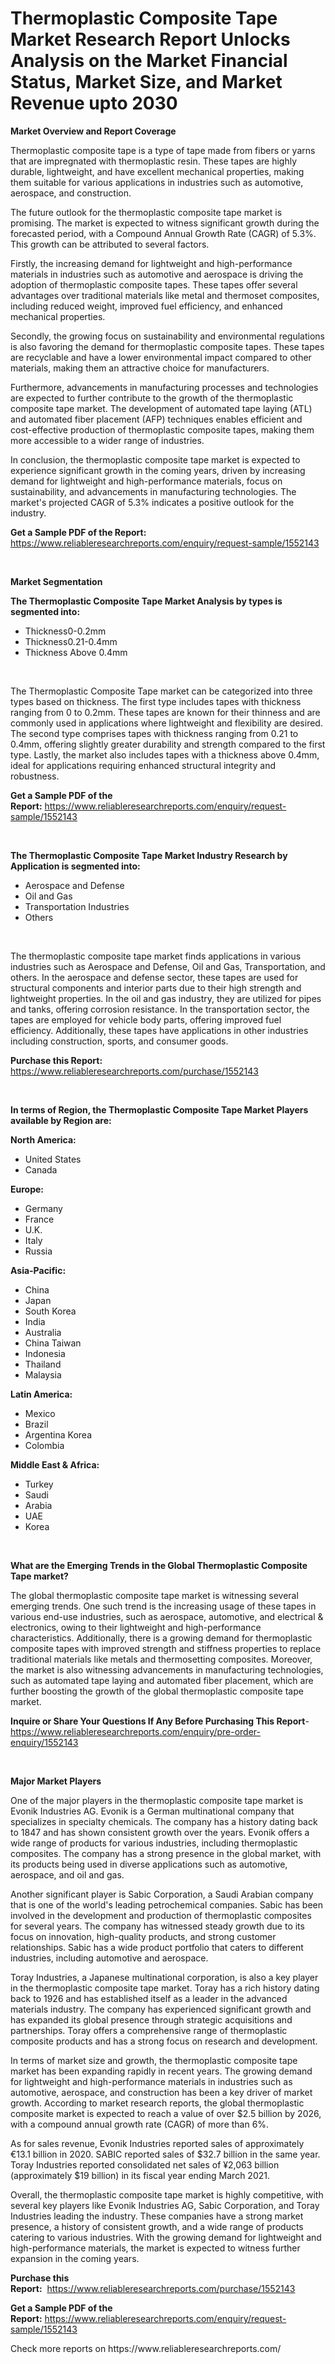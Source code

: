 <p><h1>Thermoplastic Composite Tape Market Research Report Unlocks Analysis on the Market Financial Status, Market Size, and Market Revenue upto 2030</h1></p><p><strong>Market Overview and Report Coverage</strong></p>
<p><p>Thermoplastic composite tape is a type of tape made from fibers or yarns that are impregnated with thermoplastic resin. These tapes are highly durable, lightweight, and have excellent mechanical properties, making them suitable for various applications in industries such as automotive, aerospace, and construction.</p><p>The future outlook for the thermoplastic composite tape market is promising. The market is expected to witness significant growth during the forecasted period, with a Compound Annual Growth Rate (CAGR) of 5.3%. This growth can be attributed to several factors.</p><p>Firstly, the increasing demand for lightweight and high-performance materials in industries such as automotive and aerospace is driving the adoption of thermoplastic composite tapes. These tapes offer several advantages over traditional materials like metal and thermoset composites, including reduced weight, improved fuel efficiency, and enhanced mechanical properties.</p><p>Secondly, the growing focus on sustainability and environmental regulations is also favoring the demand for thermoplastic composite tapes. These tapes are recyclable and have a lower environmental impact compared to other materials, making them an attractive choice for manufacturers.</p><p>Furthermore, advancements in manufacturing processes and technologies are expected to further contribute to the growth of the thermoplastic composite tape market. The development of automated tape laying (ATL) and automated fiber placement (AFP) techniques enables efficient and cost-effective production of thermoplastic composite tapes, making them more accessible to a wider range of industries.</p><p>In conclusion, the thermoplastic composite tape market is expected to experience significant growth in the coming years, driven by increasing demand for lightweight and high-performance materials, focus on sustainability, and advancements in manufacturing technologies. The market's projected CAGR of 5.3% indicates a positive outlook for the industry.</p></p>
<p><strong>Get a Sample PDF of the Report:</strong> <a href="https://www.reliableresearchreports.com/enquiry/request-sample/1552143">https://www.reliableresearchreports.com/enquiry/request-sample/1552143</a></p>
<p>&nbsp;</p>
<p><strong>Market Segmentation</strong></p>
<p><strong>The Thermoplastic Composite Tape Market Analysis by types is segmented into:</strong></p>
<p><ul><li>Thickness0-0.2mm</li><li>Thickness0.21-0.4mm</li><li>Thickness Above 0.4mm</li></ul></p>
<p>&nbsp;</p>
<p><p>The Thermoplastic Composite Tape market can be categorized into three types based on thickness. The first type includes tapes with thickness ranging from 0 to 0.2mm. These tapes are known for their thinness and are commonly used in applications where lightweight and flexibility are desired. The second type comprises tapes with thickness ranging from 0.21 to 0.4mm, offering slightly greater durability and strength compared to the first type. Lastly, the market also includes tapes with a thickness above 0.4mm, ideal for applications requiring enhanced structural integrity and robustness.</p></p>
<p><strong>Get a Sample PDF of the Report:</strong>&nbsp;<a href="https://www.reliableresearchreports.com/enquiry/request-sample/1552143">https://www.reliableresearchreports.com/enquiry/request-sample/1552143</a></p>
<p>&nbsp;</p>
<p><strong>The Thermoplastic Composite Tape Market Industry Research by Application is segmented into:</strong></p>
<p><ul><li>Aerospace and Defense</li><li>Oil and Gas</li><li>Transportation Industries</li><li>Others</li></ul></p>
<p>&nbsp;</p>
<p><p>The thermoplastic composite tape market finds applications in various industries such as Aerospace and Defense, Oil and Gas, Transportation, and others. In the aerospace and defense sector, these tapes are used for structural components and interior parts due to their high strength and lightweight properties. In the oil and gas industry, they are utilized for pipes and tanks, offering corrosion resistance. In the transportation sector, the tapes are employed for vehicle body parts, offering improved fuel efficiency. Additionally, these tapes have applications in other industries including construction, sports, and consumer goods.</p></p>
<p><strong>Purchase this Report:</strong>&nbsp; <a href="https://www.reliableresearchreports.com/purchase/1552143">https://www.reliableresearchreports.com/purchase/1552143</a></p>
<p>&nbsp;</p>
<p><strong>In terms of Region, the Thermoplastic Composite Tape Market Players available by Region are:</strong></p>
<p>
    <p> <strong> North America: </strong>
        <ul>
            <li>United States</li>
            <li>Canada</li>
        </ul>
        </p> 
    <p> <strong> Europe: </strong>
        <ul>
            <li>Germany</li>
            <li>France</li>
            <li>U.K.</li>
            <li>Italy</li>
            <li>Russia</li>
        </ul>
        </p> 
    <p> <strong> Asia-Pacific: </strong>
        <ul>
            <li>China</li>
            <li>Japan</li>
            <li>South Korea</li>
            <li>India</li>
            <li>Australia</li>
            <li>China Taiwan</li>
            <li>Indonesia</li>
            <li>Thailand</li>
            <li>Malaysia</li>
        </ul>
        </p> 
    <p> <strong> Latin America: </strong>
        <ul>
            <li>Mexico</li>
            <li>Brazil</li>
            <li>Argentina Korea</li>
            <li>Colombia</li>
        </ul>
        </p> 
    <p> <strong> Middle East & Africa: </strong>
        <ul>
            <li>Turkey</li>
            <li>Saudi</li>
            <li>Arabia</li>
            <li>UAE</li>
            <li>Korea</li>
        </ul>
    </p>
    </p>
<p>&nbsp;</p>
<p><strong>What are the Emerging Trends in the Global Thermoplastic Composite Tape market?</strong></p>
<p><p>The global thermoplastic composite tape market is witnessing several emerging trends. One such trend is the increasing usage of these tapes in various end-use industries, such as aerospace, automotive, and electrical & electronics, owing to their lightweight and high-performance characteristics. Additionally, there is a growing demand for thermoplastic composite tapes with improved strength and stiffness properties to replace traditional materials like metals and thermosetting composites. Moreover, the market is also witnessing advancements in manufacturing technologies, such as automated tape laying and automated fiber placement, which are further boosting the growth of the global thermoplastic composite tape market.</p></p>
<p><strong>Inquire or Share Your Questions If Any Before Purchasing This Report</strong>- <a href="https://www.reliableresearchreports.com/enquiry/pre-order-enquiry/1552143">https://www.reliableresearchreports.com/enquiry/pre-order-enquiry/1552143</a></p>
<p>&nbsp;</p>
<p><strong>Major Market Players</strong></p>
<p><p>One of the major players in the thermoplastic composite tape market is Evonik Industries AG. Evonik is a German multinational company that specializes in specialty chemicals. The company has a history dating back to 1847 and has shown consistent growth over the years. Evonik offers a wide range of products for various industries, including thermoplastic composites. The company has a strong presence in the global market, with its products being used in diverse applications such as automotive, aerospace, and oil and gas.</p><p>Another significant player is Sabic Corporation, a Saudi Arabian company that is one of the world's leading petrochemical companies. Sabic has been involved in the development and production of thermoplastic composites for several years. The company has witnessed steady growth due to its focus on innovation, high-quality products, and strong customer relationships. Sabic has a wide product portfolio that caters to different industries, including automotive and aerospace. </p><p>Toray Industries, a Japanese multinational corporation, is also a key player in the thermoplastic composite tape market. Toray has a rich history dating back to 1926 and has established itself as a leader in the advanced materials industry. The company has experienced significant growth and has expanded its global presence through strategic acquisitions and partnerships. Toray offers a comprehensive range of thermoplastic composite products and has a strong focus on research and development.</p><p>In terms of market size and growth, the thermoplastic composite tape market has been expanding rapidly in recent years. The growing demand for lightweight and high-performance materials in industries such as automotive, aerospace, and construction has been a key driver of market growth. According to market research reports, the global thermoplastic composite market is expected to reach a value of over $2.5 billion by 2026, with a compound annual growth rate (CAGR) of more than 6%.</p><p>As for sales revenue, Evonik Industries reported sales of approximately €13.1 billion in 2020. SABIC reported sales of $32.7 billion in the same year. Toray Industries reported consolidated net sales of ¥2,063 billion (approximately $19 billion) in its fiscal year ending March 2021.</p><p>Overall, the thermoplastic composite tape market is highly competitive, with several key players like Evonik Industries AG, Sabic Corporation, and Toray Industries leading the industry. These companies have a strong market presence, a history of consistent growth, and a wide range of products catering to various industries. With the growing demand for lightweight and high-performance materials, the market is expected to witness further expansion in the coming years.</p></p>
<p><strong>Purchase this Report:</strong>&nbsp;&nbsp;<a href="https://www.reliableresearchreports.com/purchase/1552143">https://www.reliableresearchreports.com/purchase/1552143</a></p>
<p></p>
<p><strong>Get a Sample PDF of the Report:</strong>&nbsp;<a href="https://www.reliableresearchreports.com/enquiry/request-sample/1552143">https://www.reliableresearchreports.com/enquiry/request-sample/1552143</a></p>
<p>Check more reports on https://www.reliableresearchreports.com/</p>